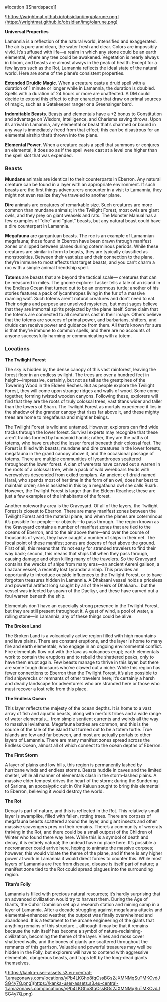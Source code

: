 #location [[Shardspace]]

![https://wrightmat.github.io/obsidian/img/olarune.png](https://wrightmat.github.io/obsidian/img/olarune.png) 

**Universal Properties**

Lamannia is a reflection of the natural world, intensified and exaggerated. The air is pure and clean, the water fresh and clear. Colors are impossibly vivid. It’s suffused with life—a realm in which any stone could be an earth elemental, where any tree could be awakened. Vegetation is nearly always in bloom, and beasts are almost always in the peak of health. Except for a few layers such as the Rot, Lamannia reflects the ideal state of the natural world. Here are some of the plane’s consistent properties.

**Extended Druidic Magic**. When a creature casts a druid spell with a duration of 1 minute or longer while in Lamannia, the duration is doubled. Spells with a duration of 24 hours or more are unaffected. A DM could decide to extend this effect to other characters that draw on primal sources of magic, such as a Gatekeeper ranger or a Greensinger bard.

**Indomitable Beasts**. Beasts and elementals have a +2 bonus to Constitution and advantage on Wisdom, Intelligence, and Charisma saving throws. Upon its arrival in Lamannia, any elemental or beast that’s charmed or bound in any way is immediately freed from that effect; this can be disastrous for an elemental airship that’s thrown into the plane.

**Elemental Power**. When a creature casts a spell that summons or conjures an elemental, it does so as if the spell were cast at a level one higher than the spell slot that was expended.

### Beasts

**Mundane** animals are identical to their counterparts in Eberron. Any natural creature can be found in a layer with an appropriate environment. If such beasts are the first things adventurers encounter in a visit to Lamannia, they might not even realize they’ve traveled to another plane.

**Dire** animals are creatures of remarkable size. Such creatures are more common than mundane animals; in the Twilight Forest, most owls are giant owls, and they prey on giant weasels and rats. The Monster Manual has a few examples of “dire” and “giant” beasts, but any natural beast could have a dire counterpart in Lamannia.

**Megafauna** are gargantuan beasts. The roc is an example of Lamannian megafauna; those found in Eberron have been drawn through manifest zones or slipped between planes during coterminous periods. While these creatures are similar in form to beasts, they are typically classified as monstrosities. Between their vast size and their connection to the plane, they’re immune to most effects that target beasts, and you can’t charm a roc with a simple animal friendship spell.

**Totems** are beasts that are beyond the tactical scale— creatures that can be measured in miles. The gnome explorer Tasker tells a tale of an island in the Endless Ocean that
turned out to be an enormous turtle; another of his stories features a pack of lycanthropes living in the fur of a massive roaming wolf. Such totems aren’t natural creatures and don’t need to eat. Their origins and purpose are unsolved mysteries, but most sages believe that they are immortal spirits projected by the plane itself. Some claim that the totems are connected to all creatures cast in their image. Others believe that the totems are sources of primal power, and barbarians, shifters, and druids can receive power and guidance from them. All that’s known for sure is that they’re immune to common spells, and there are no accounts of anyone successfully harming or communicating with a totem.

### **Locations**

**The Twilight Forest**

The sky is hidden by the dense canopy of this vast rainforest, leaving the forest floor in an endless twilight. The trees are over a hundred feet in height—impressive, certainly, but not as tall as the greatpines of the Towering Wood in the Eldeen Reches. But as people explore the Twilight Forest, they will come upon strange ridges and walls of wood. Some come together, forming twisted wooden canyons. Following these, explorers will find that they are the roots of truly colossal trees, vast titans wider and taller than the towers of Sharn. The Twilight Forest as mortals experience it lies in the shadow of the grander canopy that rises far above it, and these mighty trees are home to megafauna and mightier beings.

The Twilight Forest is wild and untamed. However, explorers can find wide tracks through the lower forest. Survival experts may recognize that these aren’t tracks formed by humanoid hands; rather, they are the paths of totems, who have crushed the lesser forest beneath their colossal feet. The Forest is filled with beasts; mundane and dire creatures in the lower forests, megafauna in the grand canopy above it, and the occasional passage of totems. There are multiple communities of lycanthropes scattered throughout the lower forest. A clan of wererats have carved out a warren in the roots of a colossal tree, while a pack of wild wereboars feuds with werewolves descended from exiled templars. An ancient elf druid named Haral, who spends most of her time in the form of an owl, does her best to maintain order; she is assisted in this by a megafauna owl she calls Ruark. However, the Twilight Forest is larger than the Eldeen Reaches; these are just a few examples of the inhabitants of the forest.

Another noteworthy area is the Graveyard. Of all of the layers, the Twilight Forest is closest to Eberron. There are many manifest zones between the Twilight Forest and the material plane, and when the planes are coterminous it’s possible for people—or objects—to pass through. The region known as the Graveyard contains a number of manifest zones that are tied to the oceans of Eberron, and to the air above them—and over the course of thousands of years, they have caught a number of ships in their net. The focal point of these manifest zones are dozens of feet above the ground. First of all, this means that it’s not easy for stranded travelers to find their way back; second, this means that ships fall when they pass through, causing damage and often killing many of the travelers. So the Graveyard contains the wrecks of ships from many eras—an ancient Aereni galleon, a Lhazaar vessel, a recently lost Lyrandar airship. This provides an opportunity to introduce outside influences to the Twilight Forest, or to have forgotten treasures hidden in Lamannia. A Dhakaani vessel holds a priceless and powerful artifact long sought by all of the Heirs of Dhakaan… but the vessel was infected by spawn of the Daelkyr, and these have carved out a foul warren beneath the ship.

Elementals don’t have an especially strong presence in the Twilight Forest, but they are still present throughout it. A gust of wind, a pool of water, a rolling stone—in Lamannia, any of these things could be alive.

**The Broken Land**

The Broken Land is a volcanically active region filled with high mountains and lava plains. There are constant eruptions, and the layer is home to many fire and earth elementals, who engage in an ongoing environmental conflict. Fire elementals flow out with the lava as volcanoes erupt; earth elementals work to contain the eruptions and to rebuild the shattered peaks, only to have them erupt again. Few beasts manage to thrive in this layer, but there are some tough dinosaurs who’ve clawed out a niche. While this region has fewer connections to Eberron than the Twilight Forest, it’s also possible to find shipwrecks or remnants of other travelers here; it’s certainly a harsh and deadly landscape for adventurers who are stranded here or those who must recover a lost relic from this place.

**The Endless Ocean**

This layer reflects the majesty of the ocean depths. It is home to a vast array of fish and aquatic beasts, along with merfolk tribes and a wide range of water elementals… from simple sentient currents and weirds all the way to massive leviathans. Megafauna battles are common, and this is the source of the tale of the island that turned out to be a totem turtle. True islands are few and far between, and most are actually portals to other layers of Lamannia. There are many manifest zones spread across the Endless Ocean, almost all of which connect to the ocean depths of Eberron.

**The First Storm**

A layer of plains and low hills, this region is permanently lashed by hurricane winds and endless storms. Beasts huddle in caves and the limited shelter, while all manner of elementals clash in the storm-lashed plains. A massive elder tempest drives the heart of the storm; during the Sundering of Sarlona, an apocalyptic cult in Ohr Kaluun sought to bring this elemental to Eberron, believing it would destroy the world.

**The Rot**

Decay is part of nature, and this is reflected in the Rot. This relatively small layer is swamplike, filled with fallen, rotting trees. There are corpses of megafauna beasts scattered around the layer, and giant insects and other massive scavengers prey on their remains. There’s a community of wererats thriving in the Rot, and there could be a small outpost of the Children of Winter who found there way here. While this is a symbol of death and decay, it is entirely natural; the undead have no place here. It’s possible a necromancer could arrive here, hoping to animate the massive corpses; however, this would violate the theme of the plane, and if there is any higher power at work in Lamannia it would direct forces to counter this. While most layers of Lamannia are free from disease, disease is itself part of nature; a manifest zone tied to the Rot could spread plagues into the surrounding region.

**Titan’s Folly**

Lamannia is filled with precious natural resources; it’s hardly surprising that an advanced civilization would try to harvest them. During the Age of Giants, the Cul’sir Dominion set up a research station and mining camp in a layer of Lamannia. After a decade struggling against megafauna attacks and elemental-enhanced weather, the outpost was finally overwhelmed and abandoned. It is a testament to the arcane engineering of the giants that anything remains of this structure… although it may be that it remains because the ruin itself has become a symbol of nature-reclaiming-civilization, becoming the theme of the layer. Vines and moss cover shattered walls, and the bones of giants are scattered throughout the remnants of this garrison. Valuable and powerful treasures may well be hidden in the Folly, but explorers will have to contend with aggressive elementals, dangerous beasts, and traps left by the long-dead giants themselves.

![https://kanka-user-assets.s3.eu-central-1.amazonaws.com/locations/yPb4LKGho8fqCssBGs2JXMNMqSuTMKCvdJSG4y7Q.png](https://kanka-user-assets.s3.eu-central-1.amazonaws.com/locations/yPb4LKGho8fqCssBGs2JXMNMqSuTMKCvdJSG4y7Q.png)